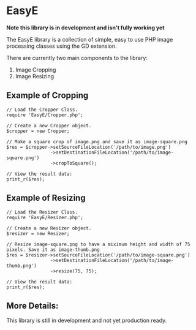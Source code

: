 EasyE
============

**Note this library is in development and isn't fully working yet**

The EasyE library is a collection of simple, easy to use PHP image processing classes using the GD extension.

There are currently two main components to the library:

1.  Image Cropping
2.  Image Resizing

Example of Cropping
-------------------------
<pre><code>// Load the Cropper Class.
require 'EasyE/Cropper.php';

// Create a new Cropper object.
$cropper = new Cropper;

// Make a square crop of image.png and save it as image-square.png
$res = $cropper->setSourceFileLocation('/path/to/image.png')
                ->setDestinationFileLocation('/path/to/image-square.png')
                ->cropToSquare();  
                
// View the result data:
print_r($res);</code></pre>

Example of Resizing
-------------------------
<pre><code>// Load the Resizer Class.
require 'EasyE/Resizer.php';

// Create a new Resizer object.
$resizer = new Resizer;

// Resize image-square.png to have a miximum height and width of 75 pixels. Save it as image-thumb.png
$res = $resizer->setSourceFileLocation('/path/to/image-square.png')
                ->setDestinationFileLocation('/path/to/image-thumb.png')
                ->resize(75, 75);  
                
// View the result data:
print_r($res);</code></pre>

More Details:
-------------------------
This library is still in development and not yet production ready.
